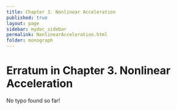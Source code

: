 ```yaml
---
title: Chapter 3. Nonlinear Acceleration
published: true
layout: page
sidebar: mydoc_sidebar
permalink: NonlinearAcceleration.html
folder: monograph
---
```



# Erratum in Chapter 3. Nonlinear Acceleration

No typo found so far!